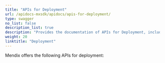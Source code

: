 ```yaml
---
title: "APIs for Deployment"
url: /apidocs-mxsdk/apidocs/apis-for-deployment/
type: swagger
no_list: false
description_list: true
description: "Provides the documentation of APIs for Deployment, including Backups API, Build API, Deploy API, Mendix for Private Cloud Build API, Mendix for Private Cloud Deploy API, Pipelines API, and Webhooks API."
weight: 20
linktitle: "Deployment"
---
```


Mendix offers the following APIs for deployment:
